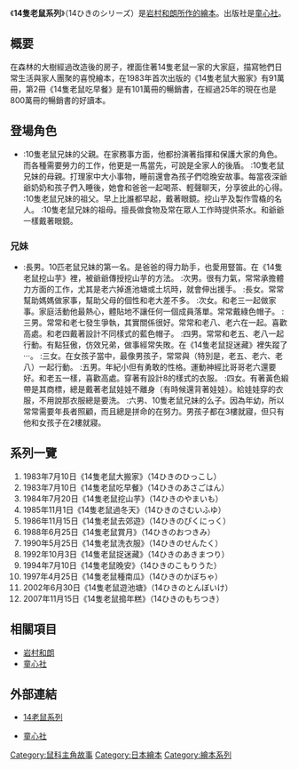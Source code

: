 《**14隻老鼠系列**》（14ひきのシリーズ）是[岩村和朗所作的](https://zh.wikipedia.org/wiki/岩村和朗 "wikilink")[繪本](../Page/繪本.md "wikilink")。出版社是[童心社](https://zh.wikipedia.org/wiki/童心社 "wikilink")。

## 概要

在森林的大樹經過改造後的房子，裡面住著14隻老鼠一家的大家庭，描寫牠們日常生活與家人團聚的喜悅繪本，在1983年首次出版的《14隻老鼠大搬家》有91萬冊，第2冊《14隻老鼠吃早餐》是有101萬冊的暢銷書，在經過25年的現在也是800萬冊的暢銷書的好讀本。

## 登場角色

  - :10隻老鼠兄妹的父親。在家務事方面，他都扮演著指揮和保護大家的角色。而各種需要勞力的工作，他更是一馬當先，可說是全家人的後盾。
    :10隻老鼠兄妹的母親。打理家中大小事物，睡前還會為孩子們唸晚安故事。每當夜深爺爺奶奶和孩子們入睡後，她會和爸爸一起喝茶、輕聲聊天，分享彼此的心得。
    :10隻老鼠兄妹的祖父。早上比誰都早起，戴著眼鏡。挖山芋及製作雪橇的名人。
    :10隻老鼠兄妹的祖母。擅長做食物及常在眾人工作時提供茶水。和爺爺一樣戴著眼鏡。

### 兄妹

  - :長男。10匹老鼠兄妹的第一名。是爸爸的得力助手，也愛用豎笛。在《14隻老鼠挖山芋》裡，被爺爺傳授挖山芋的方法。
    :次男。很有力氣，常常承擔體力方面的工作，尤其是老六掉進池塘或土坑時，就會伸出援手。
    :長女。常常幫助媽媽做家事，幫助父母的個性和老大差不多。
    :次女。和老三一起做家事。家庭活動他最熱心，體貼地不讓任何一個成員落單。常常戴綠色帽子。
    :三男。常常和老七發生爭執，其實關係很好。常常和老八、老六在一起。喜歡高處。和老四戴著設計不同樣式的藍色帽子。
    :四男。常常和老五、老八一起行動。有點狂傲，仿效兄弟，做事經常失敗。在《14隻老鼠捉迷藏》裡失蹤了···。
    :三女。在女孩子當中，最像男孩子，常常與（特別是，老五、老六、老八）一起行動。
    :五男。年紀小但有勇敢的性格。運動神經比哥哥老六還要好。和老五一樣，喜歡高處。穿著有設計8的樣式的衣服。
    :四女。有著黃色緞帶是其商標，總是戴著老鼠娃娃不離身（有時候還背著娃娃）。給娃娃穿的衣服，不用說那衣服總是要洗。
    :六男、10隻老鼠兄妹的么子。因為年幼，所以常常需要年長者照顧，而且總是拼命的在努力。男孩子都在3樓就寢，但只有他和女孩子在2樓就寢。

## 系列一覽

1.  1983年7月10日《14隻老鼠大搬家》（14ひきのひっこし）
2.  1983年7月10日《14隻老鼠吃早餐》（14ひきのあさごはん）
3.  1984年7月20日《14隻老鼠挖山芋》（14ひきのやまいも）
4.  1985年11月1日《14隻老鼠過冬天》（14ひきのさむいふゆ）
5.  1986年11月15日《14隻老鼠去郊遊》（14ひきのぴくにっく）
6.  1988年6月25日《14隻老鼠賞月》（14ひきのおつきみ）
7.  1990年5月25日《14隻老鼠洗衣服》（14ひきのせんたく）
8.  1992年10月3日《14隻老鼠捉迷藏》（14ひきのあきまつり）
9.  1994年7月10日《14隻老鼠晚安》（14ひきのこもりうた）
10. 1997年4月25日《14隻老鼠種南瓜》（14ひきのかぼちゃ）
11. 2002年6月30日《14隻老鼠遊池塘》（14ひきのとんぼいけ）
12. 2007年11月15日《14隻老鼠搗年糕》（14ひきのもちつき）

## 相關項目

  - [岩村和朗](https://zh.wikipedia.org/wiki/岩村和朗 "wikilink")
  - [童心社](https://zh.wikipedia.org/wiki/童心社 "wikilink")

## 外部連結

  - [14老鼠系列](http://www.doshinsha.co.jp/longsaler/14hiki/14main.html)

  - [童心社](http://www.doshinsha.co.jp/index.html)

[Category:鼠科主角故事](https://zh.wikipedia.org/wiki/Category:鼠科主角故事 "wikilink") [Category:日本繪本](https://zh.wikipedia.org/wiki/Category:日本繪本 "wikilink") [Category:繪本系列](https://zh.wikipedia.org/wiki/Category:繪本系列 "wikilink")